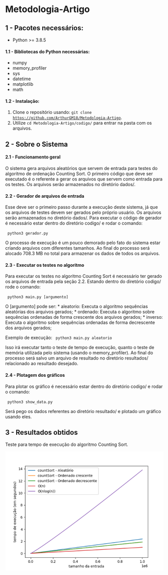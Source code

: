 # Metodologia-Artigo

## 1 - Pacotes necessários:
  * Python >= 3.8.5
  
#### 1.1 - Bibliotecas do Python necessárias:
  * numpy
  * memory_profiler
  * sys
  * datetime
  * matplotlib
  * math
  
#### 1.2 - Instalação:
  1. Clone o repositório usando: <code>git clone https://github.com/ArthurGM18/Metodologia-Artigo</code>.
  2. Utilize <code>cd Metodologia-Artigo/codigo/</code> para entrar na pasta com os arquivos.
 
## 2 - Sobre o Sistema

#### 2.1 - Funcionamento geral

  O sistema gera arquivos aleatórios que servem de entrada para testes do algoritmo de ordenação Counting Sort. O primeiro código que deve ser executado é o referente a gerar os arquivos que servem como entrada para os testes. Os arquivos serão armazenados no diretório dados/.
  
#### 2.2 - Gerador de arquivos de entrada
  
  Esse deve ser o primeiro passo durante a execução deste sistema, já que os arquivos de testes devem ser gerados pelo próprio usuário. Os arquivos serão armazenados no diretório dados/. Para executar o código de gerador é necessário estar dentro do diretório codigo/ e rodar o comando:
  
  <code> python3 gerador.py </code>
  
  O processo de execução é um pouco demorado pelo fato do sistema estar criando arquivos com diferentes tamanhos. Ao final do processo será alocado 708.3 MB no total para armazenar os dados de todos os arquivos.
  
#### 2.3 - Executar os testes no algoritmo

 Para executar os testes no algoritmo Counting Sort é necessário ter gerado os arquivos de entrada pela seção 2.2. Estando dentro do diretório codigo/ rode o comando:
 
 <code> python3 main.py [argumento] </code>
 
 O [argumento] pode ser:
     * aleatorio: Executa o algoritmo sequências aleatórias dos arquivos gerados;
     * ordenado: Executa o algoritmo sobre sequências ordenadas de forma crescente dos arquivos gerados;
     * inverso: Executa o algoritmo sobre sequências ordenadas de forma decrescente dos arquivos gerados;
     
 Exemplo de execução: <code> python3 main.py aleatorio </code>
 
 Isso irá executar tanto o teste de tempo de execução, quanto o teste de memória utilizada pelo sistema (usando o memory_profiler). Ao final do processo será salvo um arquivo de resultado no diretório resultados/ relacionado ao resultado desejado.
 
#### 2.4 - Plotagem dos gráficos

 Para plotar os gráfico é necessário estar dentro do diretório codigo/ e rodar o comando:
 
 <code> python3 show_data.py </code>
 
 Será pego os dados referentes ao diretório resultado/ e plotado um gráfico usando eles.

## 3 - Resultados obtidos

 Teste para tempo de execução do algoritmo Counting Sort.

![Tempo de execução](imagens/all_1.png)
